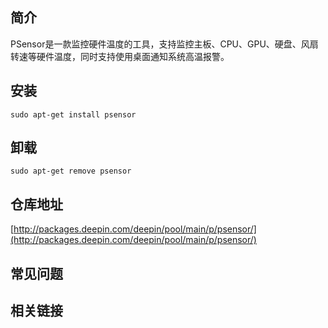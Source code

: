 ## 简介

PSensor是一款监控硬件温度的工具，支持监控主板、CPU、GPU、硬盘、风扇转速等硬件温度，同时支持使用桌面通知系统高温报警。

## 安装

`sudo apt-get install psensor`

## 卸载

`sudo apt-get remove psensor`

## 仓库地址

[http://packages.deepin.com/deepin/pool/main/p/psensor/](http://packages.deepin.com/deepin/pool/main/p/psensor/)


## 常见问题


## 相关链接